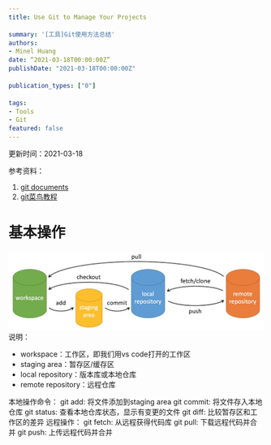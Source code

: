 ```yaml
---
title: Use Git to Manage Your Projects

summary: '[工具]Git使用方法总结'
authors:
- Minel Huang
date: “2021-03-18T00:00:00Z”
publishDate: "2021-03-18T00:00:00Z"

publication_types: ["0"]

tags: 
- Tools
- Git
featured: false
---
```


更新时间：2021-03-18

参考资料：
1. [git documents](https://git-scm.com/doc)
2. [git菜鸟教程](https://www.runoob.com/git/git-basic-operations.html)
# 基本操作
![](./1.jpg)
说明：
- workspace：工作区，即我们用vs code打开的工作区
- staging area：暂存区/缓存区
- local repository：版本库或本地仓库
- remote repository：远程仓库

本地操作命令：
git add: 将文件添加到staging area
git commit: 将文件存入本地仓库
git status: 查看本地仓库状态，显示有变更的文件
git diff: 比较暂存区和工作区的差异
远程操作：
git fetch: 从远程获得代码库
git pull: 下载远程代码并合并
git push: 上传远程代码并合并